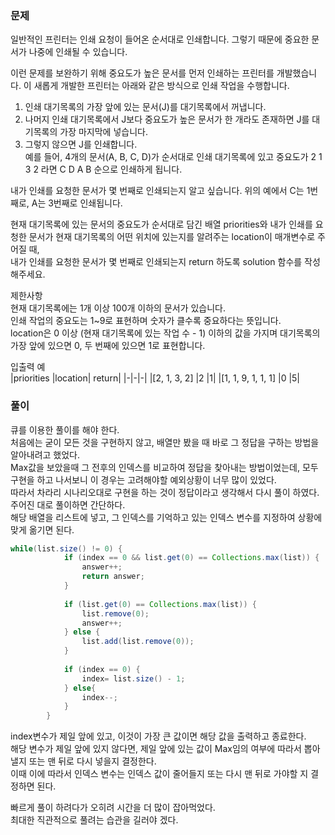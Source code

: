 ### 문제
일반적인 프린터는 인쇄 요청이 들어온 순서대로 인쇄합니다. 그렇기 때문에 중요한 문서가 나중에 인쇄될 수 있습니다.   

이런 문제를 보완하기 위해 중요도가 높은 문서를 먼저 인쇄하는 프린터를 개발했습니다. 이 새롭게 개발한 프린터는 아래와 같은 방식으로 인쇄 작업을 수행합니다.

1. 인쇄 대기목록의 가장 앞에 있는 문서(J)를 대기목록에서 꺼냅니다.   
2. 나머지 인쇄 대기목록에서 J보다 중요도가 높은 문서가 한 개라도 존재하면 J를 대기목록의 가장 마지막에 넣습니다.   
3. 그렇지 않으면 J를 인쇄합니다.   
예를 들어, 4개의 문서(A, B, C, D)가 순서대로 인쇄 대기목록에 있고 중요도가 2 1 3 2 라면 C D A B 순으로 인쇄하게 됩니다.   

내가 인쇄를 요청한 문서가 몇 번째로 인쇄되는지 알고 싶습니다. 위의 예에서 C는 1번째로, A는 3번째로 인쇄됩니다.   

현재 대기목록에 있는 문서의 중요도가 순서대로 담긴 배열 priorities와 내가 인쇄를 요청한 문서가 현재 대기목록의 어떤 위치에 있는지를 알려주는 location이 매개변수로 주어질 때,   
내가 인쇄를 요청한 문서가 몇 번째로 인쇄되는지 return 하도록 solution 함수를 작성해주세요.   

제한사항    
현재 대기목록에는 1개 이상 100개 이하의 문서가 있습니다.   
인쇄 작업의 중요도는 1~9로 표현하며 숫자가 클수록 중요하다는 뜻입니다.   
location은 0 이상 (현재 대기목록에 있는 작업 수 - 1) 이하의 값을 가지며 대기목록의 가장 앞에 있으면 0, 두 번째에 있으면 1로 표현합니다.   

입출력 예   
|priorities	|location|	return|
|-|-|-|
|[2, 1, 3, 2]	|2	|1|
|[1, 1, 9, 1, 1, 1]	|0	|5|



### 풀이

큐를 이용한 풀이를 해야 한다.    
처음에는 굳이 모든 것을 구현하지 않고, 배열만 봤을 때 바로 그 정답을 구하는 방법을 알아내려고 했었다.   
Max값을 보았을때 그 전후의 인덱스를 비교하여 정답을 찾아내는 방법이었는데, 모두 구현을 하고 나서보니 이 경우는 고려해야할 예외상황이 너무 많이 있었다.   
따라서 차라리 시나리오대로 구현을 하는 것이 정답이라고 생각해서 다시 풀이 하였다.   
주어진 대로 풀이하면 간단하다.   
해당 배열을 리스트에 넣고, 그 인덱스를 기억하고 있는 인덱스 변수를 지정하여 상황에 맞게 옮기면 된다.

```java
while(list.size() != 0) {
            if (index == 0 && list.get(0) == Collections.max(list)) {
                answer++;
                return answer;
            }
            
            if (list.get(0) == Collections.max(list)) {
                list.remove(0);
                answer++;
            } else {
                list.add(list.remove(0));
            }
            
            if (index == 0) {
                index= list.size() - 1;
            } else{
                index--;
            }
        }
```

index변수가 제일 앞에 있고, 이것이 가장 큰 값이면 해당 값을 출력하고 종료한다.   
해당 변수가 제일 앞에 있지 않다면, 제일 앞에 있는 값이 Max임의 여부에 따라서 뽑아낼지 또는 맨 뒤로 다시 넣을지 결정한다.   
이때 이에 따라서 인덱스 변수는 인덱스 값이 줄어들지 또는 다시 맨 뒤로 가야할 지 결정하면 된다.  


빠르게 풀이 하려다가 오히려 시간을 더 많이 잡아먹었다.   
최대한 직관적으로 풀려는 습관을 길러야 겠다.
